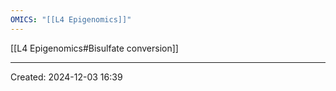 ```yaml
---
OMICS: "[[L4 Epigenomics]]"
---
```

[[L4 Epigenomics#Bisulfate conversion]]


---
Created: 2024-12-03 16:39